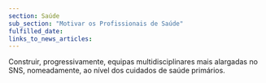 ```yaml
---
section: Saúde
sub_section: "Motivar os Profissionais de Saúde"
fulfilled_date:
links_to_news_articles:
---
```


Construir, progressivamente, equipas multidisciplinares mais alargadas no SNS, nomeadamente, ao nível dos cuidados de saúde primários.